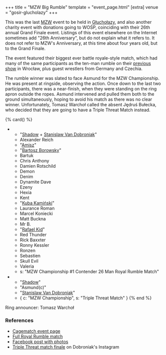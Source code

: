 +++
title = "MZW Big Rumble"
template = "event_page.html"
[extra]
venue = "gosir-glucholazy"
+++

This was the last [MZW](@/o/mzw.md) event to be held in [Głuchołazy](@/v/gosir-glucholazy.md), and also another charity event with donations going to WOŚP, coinciding with their 26th annual Grand Finale event. Listings of this event elsewhere on the Internet sometimes add "26th Anniversary", but do not explain what it refers to. It does not refer to MZW's Anniversary, at this time about four years old, but to the Grand Finale.

The event featured their biggest ever battle royale-style match, which had many of the same participants as the ten-man rumble on their [previous show](@/e/2017-12-02-mzw-freak-show.md) in Wrocław, plus guest wrestlers from Germany and Czechia.

The rumble winner was slated to face Asmund for the MZW Championship. He was present at ringside, observing the action. Once down to the last two participants, there was a near-finish, when they were standing on the ring apron outside the ropes. Asmund intervened and pulled them both to the ground simultaneously, hoping to avoid his match as there was no clear winner. Unfortunately, Tomasz Warchoł called the absent Jędruś Bułecka, who decided that they are going to have a Triple Threat Match instead.

{% card() %}
- - "[Shadow](@/w/shadow.md) + [Stanislaw Van Dobroniak](@/w/stanislaw-van-dobroniak.md)"
  - Alexander Reich
  - "[Amisz](@/w/axel-fox.md)"
  - "[Bartosz Borowsky](@/w/boro.md)"
  - Bartuk
  - Chris Anthony
  - Damien Rotschild
  - Demon
  - Denim
  - Dynamite Dave
  - Ezeny
  - Hexia
  - Kent
  - "[Kuba Kamiński](@/w/jacob-crane.md)"
  - Laurance Roman
  - Marcel Koniecki
  - Matt Buckna
  - Mr B.
  - "[Rafael Kid](@/w/rafael-kid.md)"
  - Red Thunder
  - Rick Baxxter
  - Ronny Kessler
  - Ronzen
  - Sebastien
  - Skull Evil
  - Valeria
  - s: "MZW Championship #1 Contender 26 Man Royal Rumble Match"
- - "[Shadow](@/w/shadow.md)"
  - "Asmund(c)"
  - "[Stanislaw Van Dobroniak](@/w/stanislaw-van-dobroniak.md)"
  - { c: "MZW Championship", s: "Triple Threat Match" }
{% end %}

Ring announcer: Tomasz Warchoł

### References

* [Cagematch event page](https://www.cagematch.net/?id=1&nr=192262)
* [Full Royal Rumble match](https://www.youtube.com/watch?v=KLp-Ub3MGDo)
* [Facebook post with photos](https://www.facebook.com/ManiacZoneWrestling/posts/1204544136356477/)
* [Triple Threat match finale](https://www.instagram.com/stanimania/p/Bd-AHC1B1Ia/) on Dobroniak's Instagram
